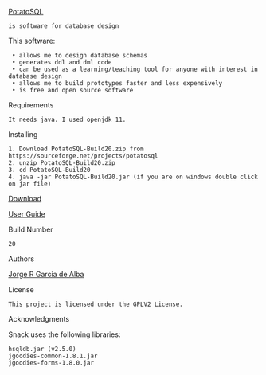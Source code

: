 [PotatoSQL](https://x-jrga.github.io/potatosql "PotatoSQL: Software for Database Design")

    is software for database design

This software:

     • allows me to design database schemas
     • generates ddl and dml code
     • can be used as a learning/teaching tool for anyone with interest in database design
     • allows me to build prototypes faster and less expensively    
     • is free and open source software
      
Requirements

    It needs java. I used openjdk 11.

Installing

    1. Download PotatoSQL-Build20.zip from https://sourceforge.net/projects/potatosql
    2. unzip PotatoSQL-Build20.zip
    3. cd PotatoSQL-Build20
    4. java -jar PotatoSQL-Build20.jar (if you are on windows double click on jar file)
    
[Download](https://sourceforge.net/projects/potatosql "PotatoSQL: Software for Database Design")

[User Guide](https://x-jrga.github.io/potatosql "PotatoSQL: Software for Database Design")

Build Number
 
    20

Authors

[Jorge R Garcia de Alba](https://x-jrga.github.io "Jorge R Garcia de Alba")

License

    This project is licensed under the GPLV2 License.

Acknowledgments

Snack uses the following libraries:

    hsqldb.jar (v2.5.0)
    jgoodies-common-1.8.1.jar
    jgoodies-forms-1.8.0.jar